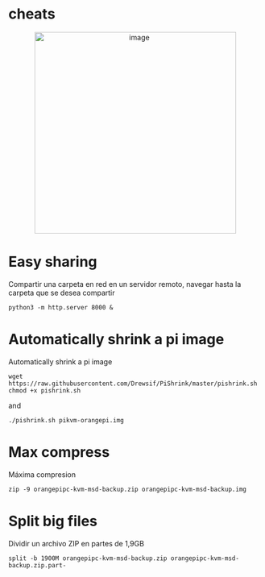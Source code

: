 # cheats
<p align="center">
<img width="400" alt="image" src="https://github.com/user-attachments/assets/e21c7de1-2877-4355-9177-6c43d691f0c4" />
</p>

# Easy sharing 
Compartir una carpeta en red en un servidor remoto, navegar hasta la carpeta que se desea compartir
```
python3 -m http.server 8000 &
```
# Automatically shrink a pi image
Automatically shrink a pi image
```
wget https://raw.githubusercontent.com/Drewsif/PiShrink/master/pishrink.sh
chmod +x pishrink.sh
```
and
```
./pishrink.sh pikvm-orangepi.img
```
# Max compress
Máxima compresion
```
zip -9 orangepipc-kvm-msd-backup.zip orangepipc-kvm-msd-backup.img
```
# Split big files
Dividir un archivo ZIP en partes de 1,9GB
```
split -b 1900M orangepipc-kvm-msd-backup.zip orangepipc-kvm-msd-backup.zip.part-
```
